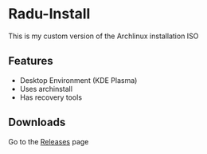 # Radu-Install

This is my custom version of the Archlinux installation ISO

## Features

- Desktop Environment (KDE Plasma)
- Uses archinstall
- Has recovery tools

## Downloads

Go to the [Releases](https://github.com/CodeRadu/radu-archiso/releases/latest) page
